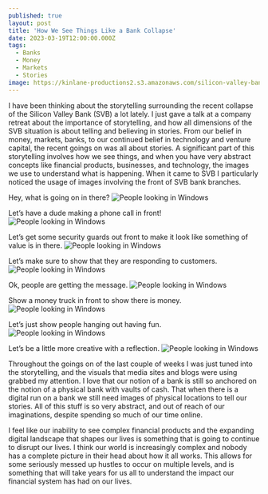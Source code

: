```yaml
---
published: true
layout: post
title: 'How We See Things Like a Bank Collapse'
date: 2023-03-19T12:00:00.000Z
tags:
  - Banks
  - Money
  - Markets
  - Stories
image: https://kinlane-productions2.s3.amazonaws.com/silicon-valley-bank/silicon-valley-bank-stock.jpeg
---
```

I have been thinking about the storytelling surrounding the recent collapse of the Silicon Valley Bank (SVB) a lot lately. I just gave a talk at a company retreat about the importance of storytelling, and how all dimensions of the SVB situation is about telling and believing in stories. From our belief in money, markets, banks, to our continued belief in technology and venture capital, the recent goings on was all about stories. A significant part of this storytelling involves how we see things, and when you have very abstract concepts like financial products, businesses, and technology, the images we use to understand what is happening. When it came to SVB I particularly noticed the usage of images involving the front of SVB bank branches.

Hey, what is going on in there?
![People looking in Windows](https://kinlane-productions2.s3.amazonaws.com/silicon-valley-bank/people-looking-in-windows.jpeg)

Let’s have a dude making a phone call in front!
![People looking in Windows](https://kinlane-productions2.s3.amazonaws.com/silicon-valley-bank/dude-on-phone.jpeg)

Let’s get some security guards out front to make it look like something of value is in there.
![People looking in Windows](https://kinlane-productions2.s3.amazonaws.com/silicon-valley-bank/guards-in-front.webp)

Let’s make sure to show that they are responding to customers.
![People looking in Windows](https://kinlane-productions2.s3.amazonaws.com/silicon-valley-bank/employee-explaining.jpeg)

Ok, people are getting the message.
![People looking in Windows](https://kinlane-productions2.s3.amazonaws.com/silicon-valley-bank/people-reading-letters.jpeg)

Show a money truck in front to show there is money.
![People looking in Windows](https://kinlane-productions2.s3.amazonaws.com/silicon-valley-bank/money-truck.jpeg)

Let’s just show people hanging out having fun.
![People looking in Windows](https://kinlane-productions2.s3.amazonaws.com/silicon-valley-bank/people-standing.webp)

Let’s be a little more creative with a reflection.
![People looking in Windows](https://kinlane-productions2.s3.amazonaws.com/silicon-valley-bank/reflection-in-window.webp)

Throughout the goings on of the last couple of weeks I was just tuned into the storytelling, and the visuals that media sites and blogs were using grabbed my attention. I love that our notion of a bank is still so anchored on the notion of a physical bank with vaults of cash. That when there is a digital run on a bank we still need images of physical locations to tell our stories. All of this stuff is so very abstract, and out of reach of our imaginations, despite spending so much of our time online.

I feel like our inability to see complex financial products and the expanding digital landscape that shapes our lives is something that is going to continue to disrupt our lives. I think our world is increasingly complex and nobody has a complete picture in their head about how it all works. This allows for some seriously messed up hustles to occur on multiple levels, and is something that will take years for us all to understand the impact our financial system has had on our lives.
